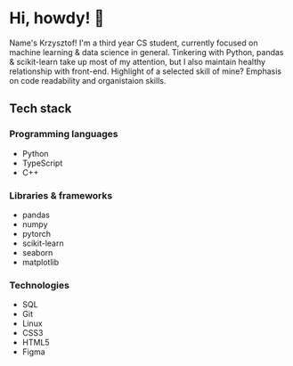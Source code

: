 # Hi, howdy! 🥝

Name's Krzysztof! 
I'm a third year CS student, currently focused on machine learning & data science in general. Tinkering with Python, pandas & scikit-learn take up most of my attention, but I also maintain healthy relationship with front-end. 
Highlight of a selected skill of mine? Emphasis on code readability and organistaion skills.

## Tech stack
### Programming languages
- Python
- TypeScript
- C++

### Libraries & frameworks
- pandas
- numpy
- pytorch
- scikit-learn
- seaborn
- matplotlib

### Technologies
- SQL
- Git
- Linux
- CSS3
- HTML5
- Figma
